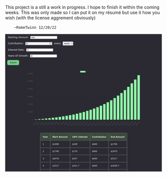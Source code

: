 This project is a still a work in progress. I hope to finish it within the coming weeks. This was only made so I can put it on my résumé but use it how you wish (with the license aggrement obviously)


        ~RomeTwinn 12/20/22

![Alt text](screenshot.png "a screenshot")